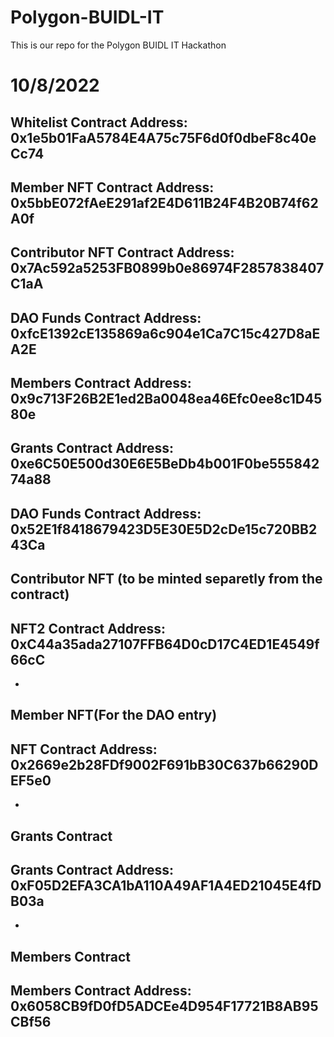 # Polygon-BUIDL-IT

This is our repo for the Polygon BUIDL IT Hackathon

# 10/8/2022

## Whitelist Contract Address: 0x1e5b01FaA5784E4A75c75F6d0f0dbeF8c40eCc74

## Member NFT Contract Address: 0x5bbE072fAeE291af2E4D611B24F4B20B74f62A0f

## Contributor NFT Contract Address: 0x7Ac592a5253FB0899b0e86974F2857838407C1aA

## DAO Funds Contract Address: 0xfcE1392cE135869a6c904e1Ca7C15c427D8aEA2E

## Members Contract Address: 0x9c713F26B2E1ed2Ba0048ea46Efc0ee8c1D4580e

## Grants Contract Address: 0xe6C50E500d30E6E5BeDb4b001F0be55584274a88

## DAO Funds Contract Address: 0x52E1f8418679423D5E30E5D2cDe15c720BB243Ca

## Contributor NFT (to be minted separetly from the contract)
## NFT2 Contract Address: 0xC44a35ada27107FFB64D0cD17C4ED1E4549f66cC
-
## Member NFT(For the DAO entry)
## NFT Contract Address: 0x2669e2b28FDf9002F691bB30C637b66290DEF5e0
-
## Grants Contract
## Grants Contract Address: 0xF05D2EFA3CA1bA110A49AF1A4ED21045E4fDB03a
-
## Members Contract
## Members Contract Address: 0x6058CB9fD0fD5ADCEe4D954F17721B8AB95CBf56
